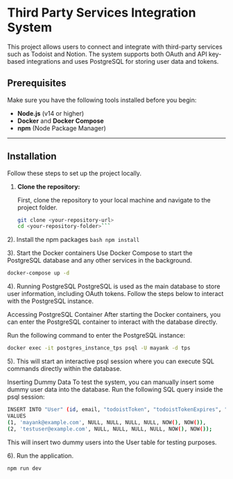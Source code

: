 # Third Party Services Integration System

This project allows users to connect and integrate with third-party services such as Todoist and Notion. The system supports both OAuth and API key-based integrations and uses PostgreSQL for storing user data and tokens.

## Prerequisites

Make sure you have the following tools installed before you begin:

- **Node.js** (v14 or higher)
- **Docker** and **Docker Compose**
- **npm** (Node Package Manager)

---

## Installation

Follow these steps to set up the project locally.

1. **Clone the repository:**

   First, clone the repository to your local machine and navigate to the project folder.

   ```bash
   git clone <your-repository-url>
   cd <your-repository-folder>```

2). Install the npm packages
    ```bash
    npm install
    ```

3). Start the Docker containers
Use Docker Compose to start the PostgreSQL database and any other services in the background.
```bash
docker-compose up -d
```

4). Running PostgreSQL
PostgreSQL is used as the main database to store user information, including OAuth tokens. Follow the steps below to interact with the PostgreSQL instance.

Accessing PostgreSQL Container
After starting the Docker containers, you can enter the PostgreSQL container to interact with the database directly.

Run the following command to enter the PostgreSQL instance:
```bash
docker exec -it postgres_instance_tps psql -U mayank -d tps
```

5). This will start an interactive psql session where you can execute SQL commands directly within the database.

Inserting Dummy Data
To test the system, you can manually insert some dummy user data into the database. Run the following SQL query inside the psql session:

```bash
INSERT INTO "User" (id, email, "todoistToken", "todoistTokenExpires", "notionToken", "notionTokenExpires", "createdAt", "updatedAt") 
VALUES
(1, 'mayank@example.com', NULL, NULL, NULL, NULL, NOW(), NOW()),
(2, 'testuser@example.com', NULL, NULL, NULL, NULL, NOW(), NOW());
```

This will insert two dummy users into the User table for testing purposes.

6). Run the application.

```bash
npm run dev
```
